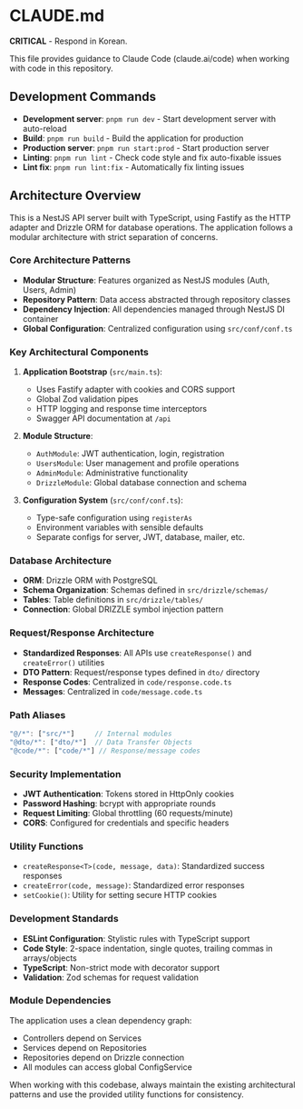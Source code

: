 # CLAUDE.md

**CRITICAL** - Respond in Korean.

This file provides guidance to Claude Code (claude.ai/code) when working with code in this repository.

## Development Commands

- **Development server**: `pnpm run dev` - Start development server with auto-reload
- **Build**: `pnpm run build` - Build the application for production
- **Production server**: `pnpm run start:prod` - Start production server
- **Linting**: `pnpm run lint` - Check code style and fix auto-fixable issues
- **Lint fix**: `pnpm run lint:fix` - Automatically fix linting issues

## Architecture Overview

This is a NestJS API server built with TypeScript, using Fastify as the HTTP adapter and Drizzle ORM for database operations. The application follows a modular architecture with strict separation of concerns.

### Core Architecture Patterns

- **Modular Structure**: Features organized as NestJS modules (Auth, Users, Admin)
- **Repository Pattern**: Data access abstracted through repository classes
- **Dependency Injection**: All dependencies managed through NestJS DI container
- **Global Configuration**: Centralized configuration using `src/conf/conf.ts`

### Key Architectural Components

1. **Application Bootstrap** (`src/main.ts`):
   - Uses Fastify adapter with cookies and CORS support
   - Global Zod validation pipes
   - HTTP logging and response time interceptors
   - Swagger API documentation at `/api`

2. **Module Structure**:
   - `AuthModule`: JWT authentication, login, registration
   - `UsersModule`: User management and profile operations
   - `AdminModule`: Administrative functionality
   - `DrizzleModule`: Global database connection and schema

3. **Configuration System** (`src/conf/conf.ts`):
   - Type-safe configuration using `registerAs`
   - Environment variables with sensible defaults
   - Separate configs for server, JWT, database, mailer, etc.

### Database Architecture

- **ORM**: Drizzle ORM with PostgreSQL
- **Schema Organization**: Schemas defined in `src/drizzle/schemas/`
- **Tables**: Table definitions in `src/drizzle/tables/`
- **Connection**: Global DRIZZLE symbol injection pattern

### Request/Response Architecture

- **Standardized Responses**: All APIs use `createResponse()` and `createError()` utilities
- **DTO Pattern**: Request/response types defined in `dto/` directory
- **Response Codes**: Centralized in `code/response.code.ts`
- **Messages**: Centralized in `code/message.code.ts`

### Path Aliases

```typescript
"@/*": ["src/*"]     // Internal modules
"@dto/*": ["dto/*"]  // Data Transfer Objects
"@code/*": ["code/*"] // Response/message codes
```

### Security Implementation

- **JWT Authentication**: Tokens stored in HttpOnly cookies
- **Password Hashing**: bcrypt with appropriate rounds
- **Request Limiting**: Global throttling (60 requests/minute)
- **CORS**: Configured for credentials and specific headers

### Utility Functions

- `createResponse<T>(code, message, data)`: Standardized success responses
- `createError(code, message)`: Standardized error responses
- `setCookie()`: Utility for setting secure HTTP cookies

### Development Standards

- **ESLint Configuration**: Stylistic rules with TypeScript support
- **Code Style**: 2-space indentation, single quotes, trailing commas in arrays/objects
- **TypeScript**: Non-strict mode with decorator support
- **Validation**: Zod schemas for request validation

### Module Dependencies

The application uses a clean dependency graph:
- Controllers depend on Services
- Services depend on Repositories
- Repositories depend on Drizzle connection
- All modules can access global ConfigService

When working with this codebase, always maintain the existing architectural patterns and use the provided utility functions for consistency.
